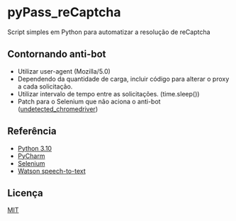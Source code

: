 # pyPass_reCaptcha


Script simples em Python para automatizar a resolução de reCaptcha


## Contornando anti-bot

- Utilizar user-agent (Mozilla/5.0)
- Dependendo da quantidade de carga, incluir código para alterar o proxy a cada solicitação.
- Utilizar intervalo de tempo entre as solicitações. (time.sleep())
- Patch para o Selenium que não aciona o anti-bot ([undetected_chromedriver](https://github.com/ultrafunkamsterdam/undetected-chromedriver))

## Referência

 - [Python 3.10](https://www.python.org/downloads/)
 - [PyCharm](https://www.jetbrains.com/pt-br/pycharm/download/#section=windows)
 - [Selenium](https://selenium-python.readthedocs.io/)
 - [Watson speech-to-text](https://speech-to-text-demo.ng.bluemix.net/)


## Licença

[MIT](https://github.com/linolc/Pass_reCaptcha/blob/master/LICENSE.txt)
